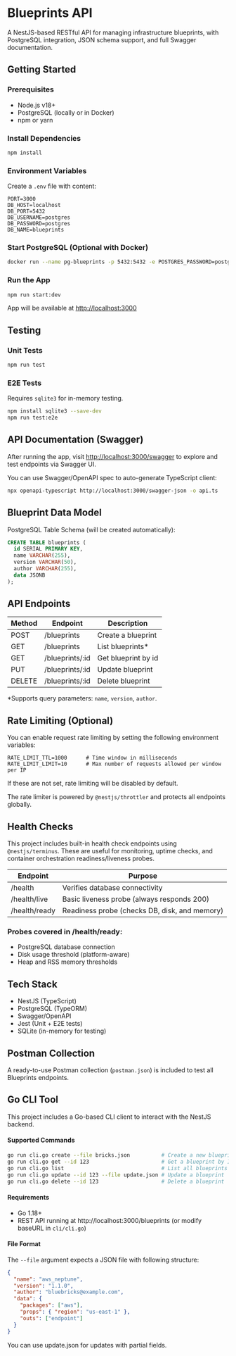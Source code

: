 # Blueprints API

A NestJS-based RESTful API for managing infrastructure blueprints, with PostgreSQL integration, JSON schema support, and full Swagger documentation.

## Getting Started

### Prerequisites

- Node.js v18+
- PostgreSQL (locally or in Docker)
- npm or yarn

### Install Dependencies

```bash
npm install
```

### Environment Variables

Create a `.env` file with content:

```env
PORT=3000  
DB_HOST=localhost  
DB_PORT=5432  
DB_USERNAME=postgres  
DB_PASSWORD=postgres  
DB_NAME=blueprints
```

### Start PostgreSQL (Optional with Docker)

```bash
docker run --name pg-blueprints -p 5432:5432 -e POSTGRES_PASSWORD=postgres -e POSTGRES_DB=blueprints -d postgres
```

### Run the App

```bash
npm run start:dev
```

App will be available at [http://localhost:3000](http://localhost:3000)


## Testing

### Unit Tests

```bash
npm run test
```

### E2E Tests

Requires `sqlite3` for in-memory testing.

```bash
npm install sqlite3 --save-dev  
npm run test:e2e
```


## API Documentation (Swagger)

After running the app, visit [http://localhost:3000/swagger](http://localhost:3000/swagger) to explore and test endpoints via Swagger UI.

You can use Swagger/OpenAPI spec to auto-generate TypeScript client:
```bash
npx openapi-typescript http://localhost:3000/swagger-json -o api.ts
```

## Blueprint Data Model

PostgreSQL Table Schema (will be created automatically):

```sql
CREATE TABLE blueprints (  
  id SERIAL PRIMARY KEY,  
  name VARCHAR(255),  
  version VARCHAR(50),  
  author VARCHAR(255),  
  data JSONB  
);
```

## API Endpoints

| Method | Endpoint        | Description         | 
|--------|-----------------|---------------------|
| POST   | /blueprints     | Create a blueprint  |
| GET    | /blueprints     | List blueprints*    |
| GET    | /blueprints/:id | Get blueprint by id |
| PUT    | /blueprints/:id | Update blueprint    |
| DELETE | /blueprints/:id | Delete blueprint    |

*Supports query parameters: `name`, `version`, `author`.


## Rate Limiting (Optional)

You can enable request rate limiting by setting the following environment variables:

```env
RATE_LIMIT_TTL=1000      # Time window in milliseconds
RATE_LIMIT_LIMIT=10      # Max number of requests allowed per window per IP
```

If these are not set, rate limiting will be disabled by default.

The rate limiter is powered by `@nestjs/throttler` and protects all endpoints globally.



## Health Checks

This project includes built-in health check endpoints using `@nestjs/terminus`. These are useful for monitoring, uptime checks, and container orchestration readiness/liveness probes.

| Endpoint      | Purpose                                       |
|---------------|-----------------------------------------------|
| /health	      | Verifies database connectivity                |
| /health/live  |	Basic liveness probe (always responds 200)    |
| /health/ready |	Readiness probe (checks DB, disk, and memory) |

### Probes covered in /health/ready:

- PostgreSQL database connection
- Disk usage threshold (platform-aware)
- Heap and RSS memory thresholds


## Tech Stack

- NestJS (TypeScript)
- PostgreSQL (TypeORM)
- Swagger/OpenAPI
- Jest (Unit + E2E tests)
- SQLite (in-memory for testing) 


## Postman Collection

A ready-to-use Postman collection (`postman.json`) is included to test all Blueprints endpoints.


## Go CLI Tool

This project includes a Go-based CLI client to interact with the NestJS backend.

#### Supported Commands

```bash
go run cli.go create --file bricks.json          # Create a new blueprint from file
go run cli.go get --id 123                       # Get a blueprint by ID
go run cli.go list                               # List all blueprints
go run cli.go update --id 123 --file update.json # Update a blueprint
go run cli.go delete --id 123                    # Delete a blueprint
```

#### Requirements

- Go 1.18+
- REST API running at http://localhost:3000/blueprints (or modify baseURL in `cli/cli.go`)

#### File Format

The `--file` argument expects a JSON file with following structure:

```json
{
  "name": "aws_neptune",
  "version": "1.1.0",
  "author": "bluebricks@example.com",
  "data": {
    "packages": ["aws"],
    "props": { "region": "us-east-1" },
    "outs": ["endpoint"]
  }
}
```

You can use update.json for updates with partial fields.